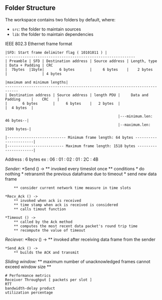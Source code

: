 ## Folder Structure

The workspace contains two folders by default, where:

- `src`: the folder to maintain sources
- `lib`: the folder to maintain dependencies

IEEE 802.3 Ethernet frame format


    |SFD: Start frame delimiter flag ( 10101011 ) |
    ------------------------------------------------------------
    | Preamble | SFD | Destination address | Source address | Length, type | Data + Padding | CRC
    |  7bytes  |1byte|       6 bytes       |     6 bytes    |    2 bytes   |                | 4 bytes

    |maximum and minimum lengths|
    ----------------------------------------------------------------------------
    | Destination address | Source address | length PDU |     Data and Padding     |    CRC    |
    |       6 bytes       |     6 bytes    |   2 bytes  |                          |  4 bytes  |

                                                        |---minimum.len: 46 bytes--|
                                                        |--maximum.len: 1500 bytes-|

    |--------------------------- Minimum frame length: 64 bytes -----------------------|
    |-------------------------- Maximum frame length: 1518 bytes ----------------------|


Address : 6 bytes
    ex : 06 : 01 : 02 : 01 : 2C : 4B


*Sender:*
    *Send () -> 
        ** invoked every timeslot once
        ** conditions
            * do nothing 
            * retransmit the previous dataframe due to timeout
            * send new data frame

        ** consider current network time measure in time slots

    *Recv_Ack () ->
        ** invoked when ack is received
        ** time stamp when ack is received is considered
        ** calls timout function

    *Timeout () -> 
        ** called by the Ack method
        ** computes the most recent data packet's round trip time
        ** recompute the value of timeout

*Reciever:* 
    *Recv () -> 
        ** invoked after receiving data frame from the sender
    
    *Send_Ack () -> 
        ** builds the ACK and transmit

*Sliding window:*
    ** maximum number of unacknowledged frames cannot exceed window size
    ** 

    # Performance metrics 
    Receiver Throughput [ packets per slot ]
    RTT
    bandwidth-delay product
    utilization percentage
